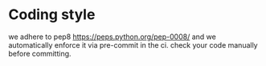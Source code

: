 # Coding style

we adhere to pep8 https://peps.python.org/pep-0008/ and we automatically enforce it via pre-commit in the ci.
check your code manually before committing.